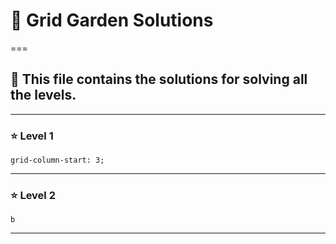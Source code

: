 # 🥕 Grid Garden Solutions
===

## 🧩 This file contains the solutions for solving all the levels.

---

### ⭐ Level 1


`grid-column-start: 3;`

---

### ⭐ Level 2


`b`

---
